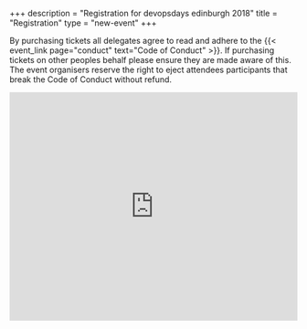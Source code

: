 +++
description = "Registration for devopsdays edinburgh 2018"
title = "Registration"
type = "new-event"
+++
<div style="width:100%; text-align:left;">

<p>By purchasing tickets all delegates agree to read and adhere to the {{< event_link page="conduct" text="Code of Conduct" >}}. If purchasing tickets on other peoples behalf please ensure they are made aware of this. The event organisers reserve the right to eject attendees participants that break the Code of Conduct without refund.</p>
<div>
<iframe src="https://event.bookitbee.com/widget/event-tickets/16778?height=400&theme=minimal_black" style="width:1px;min-width:100%;height:400px;border:0;" width="100%" height="400" allowtransparency="true" scrolling="no"></iframe>
</div>
</div>